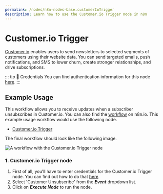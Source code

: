 ```yaml
---
permalink: /nodes/n8n-nodes-base.customerIoTrigger
description: Learn how to use the Customer.io Trigger node in n8n
---
```


# Customer.io Trigger

[Customer.io](https://customer.io/) enables users to send newsletters to selected segments of customers using their website data. You can send targeted emails, push notifications, and SMS to lower churn, create stronger relationships, and drive subscriptions.

::: tip 🔑 Credentials
You can find authentication information for this node [here](../../../credentials/CustomerIo/README.md).
:::

## Example Usage

This workflow allows you to receive updates when a subscriber unsubscribes in Customer.io. You can also find the [workflow](https://n8n.io/workflows/645) on n8n.io. This example usage workflow would use the following node.
- [Customer.io Trigger]()

The final workflow should look like the following image.

![A workflow with the Customer.io Trigger node](./workflow.png)

### 1. Customer.io Trigger node

1. First of all, you'll have to enter credentials for the Customer.io Trigger node. You can find out how to do that [here](../../../credentials/CustomerIo/README.md).
2. Select 'Customer Unsubscribe' from the ***Event*** dropdown list.
3. Click on ***Execute Node*** to run the node.